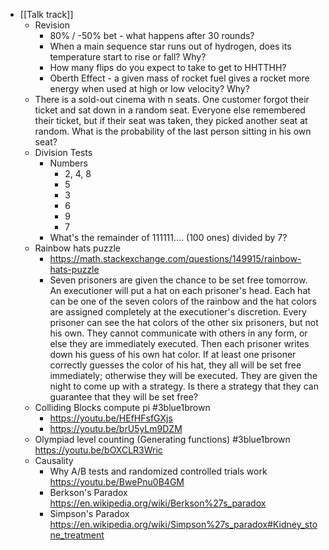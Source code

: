 - [[Talk track]]
	- Revision
		- 80% / -50% bet - what happens after 30 rounds?
		- When a main sequence star runs out of hydrogen, does its temperature start to rise or fall? Why?
		- How many flips do you expect to take to get to HHTTHH?
		- Oberth Effect - a given mass of rocket fuel gives a rocket more energy when used at high or low velocity? Why?
	- There is a sold-out cinema with n seats. One customer forgot their ticket and sat down in a random seat. Everyone else remembered their ticket, but if their seat was taken, they picked another seat at random. What is the probability of the last person sitting in his own seat?
	- Division Tests
		- Numbers
			- 2, 4, 8
			- 5
			- 3
			- 6
			- 9
			- 7
		- What's the remainder of 111111.... (100 ones) divided by 7?
	- Rainbow hats puzzle
		- https://math.stackexchange.com/questions/149915/rainbow-hats-puzzle
		- Seven prisoners are given the chance to be set free tomorrow. An executioner will put a hat on each prisoner's head. Each hat can be one of the seven colors of the rainbow and the hat colors are assigned completely at the executioner's discretion. Every prisoner can see the hat colors of the other six prisoners, but not his own. They cannot communicate with others in any form, or else they are immediately executed. Then each prisoner writes down his guess of his own hat color. If at least one prisoner correctly guesses the color of his hat, they all will be set free immediately; otherwise they will be executed. They are given the night to come up with a strategy. Is there a strategy that they can guarantee that they will be set free?
	- Colliding Blocks compute pi #3blue1brown
		- https://youtu.be/HEfHFsfGXjs
		- https://youtu.be/brU5yLm9DZM
	- Olympiad level counting (Generating functions) #3blue1brown 
	  https://youtu.be/bOXCLR3Wric
	- Causality
		- Why A/B tests and randomized controlled trials work
		  https://youtu.be/BwePnu0B4GM
		- Berkson's Paradox
		  https://en.wikipedia.org/wiki/Berkson%27s_paradox
		- Simpson's Paradox
		  https://en.wikipedia.org/wiki/Simpson%27s_paradox#Kidney_stone_treatment